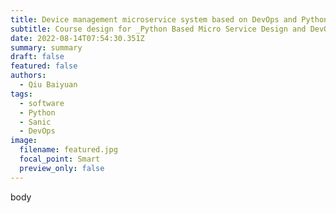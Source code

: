 ```yaml
---
title: Device management microservice system based on DevOps and Python
subtitle: Course design for _Python Based Micro Service Design and DevOps Practice_
date: 2022-08-14T07:54:30.351Z
summary: summary
draft: false
featured: false
authors:
  - Qiu Baiyuan
tags:
  - software
  - Python
  - Sanic
  - DevOps
image:
  filename: featured.jpg
  focal_point: Smart
  preview_only: false
---
```

body